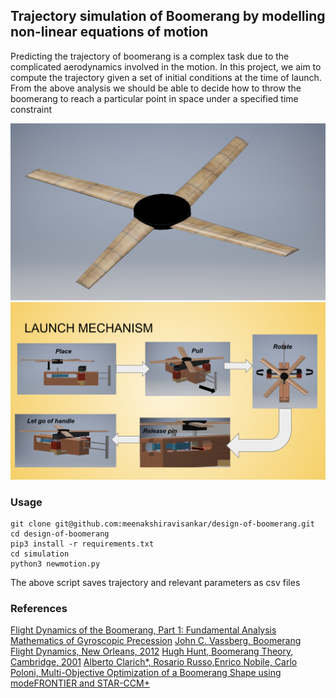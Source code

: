 ## Trajectory simulation of Boomerang by modelling non-linear equations of motion
Predicting the trajectory of boomerang is a complex task due to the complicated aerodynamics involved in the motion. In this project, we aim to compute the trajectory given a set of initial conditions at the time of launch. From the above analysis we should be able to decide how to throw the boomerang to reach a particular point in space under a specified time constraint

![Boomerang](./figures/boomerang.png)
![Boomerang Launcher](./figures/launch.png)

### Usage
```
git clone git@github.com:meenakshiravisankar/design-of-boomerang.git
cd design-of-boomerang
pip3 install -r requirements.txt
cd simulation
python3 newmotion.py
```

The above script saves trajectory and relevant parameters as csv files

### References
[Flight Dynamics of the Boomerang, Part 1: Fundamental Analysis](https://arc.aiaa.org/doi/abs/10.2514/1.11157)
[Mathematics of Gyroscopic Precession](http://www.gyroscopes.org/math2.asp)
[John C. Vassberg, Boomerang Flight Dynamics, New Orleans, 2012](http://adl.stanford.edu/e298/E298_-_Seminar_in_Fluid_Mechanics_files/AIAA.2012-2650.AerodynamicsLecture2012.update.pdf)
[Hugh Hunt, Boomerang Theory, Cambridge, 2001](http://www2.eng.cam.ac.uk/~hemh1/boomerangs.htm)
[Alberto Clarich*, Rosario Russo,Enrico Nobile, Carlo Poloni, Multi-Objective Optimization of a Boomerang Shape using modeFRONTIER and STAR-CCM+](https://mdx2.plm.automation.siemens.com/sites/default/files/Presentation/3_ESTECO_AC.pdf)

